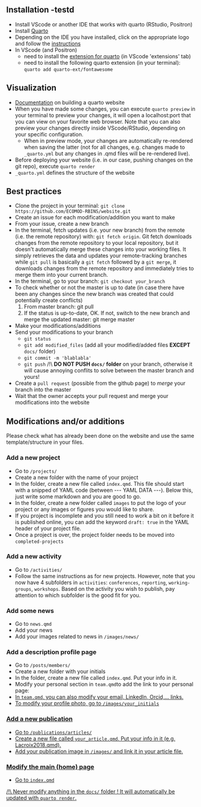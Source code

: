 ## Installation -testd

- Install VScode or another IDE that works with quarto (RStudio, Positron)
- Install [Quarto](https://quarto.org/docs/download/index.html)
- Depending on the IDE you have installed, click on the appropriate logo and follow the [instructions](https://quarto.org/docs/get-started/)
- In VScode (and Positron)
  - need to install the [extension for quarto](https://marketplace.visualstudio.com/items?itemName=quarto.quarto) (in VScode 'extensions' tab)
  - need to install the following quarto extension (in your terminal): `quarto add quarto-ext/fontawesome`
 
## Visualization

- [Documentation](https://quarto.org/docs/websites/) on building a quarto website
- When you have made some changes, you can execute `quarto preview` in your terminal to preview your changes, it will open a localhost:port that you can view on your favorite web browser. Note that you can also preview your changes directly inside VScode/RStudio, depending on your specific configuration.
  - When in preview mode, your changes are automatically re-rendered when saving the latter (not for all changes, e.g. changes made to `_quarto.yml` but any changes in .qmd files will be re-rendered live). 
- Before deploying your website (i.e. in our case, pushing changes on the git repo), execute `quarto render`
- `_quarto.yml` defines the structure of the website

## Best practices

- Clone the project in your terminal: `git clone https://github.com/ECOMOD-RBINS/website.git`
- Create an issue for each modification/addition you want to make
- From your issue, create a new branch
- In the terminal, fetch updates (i.e. your new branch) from the remote (i.e. the remote repository) with: `git fetch origin`. Git fetch downloads changes from the remote repository to your local repository, but it doesn't automatically merge these changes into your working files. It simply retrieves the data and updates your remote-tracking branches while `git pull` is basically a `git fetch` followed by a `git merge`, it downloads changes from the remote repository and immediately tries to merge them into your current branch.
- In the terminal, go to your branch: `git checkout your_branch`
- To check whether or not the master is up to date
(in case there have been any changes since the new branch was created that could potentially create conflicts)
	1. From master branch: git pull
	2. If the status is up-to-date, OK. If not, switch to the new branch and merge the updated master: git merge master
- Make your modifications/additions
- Send your modifications to your branch
  - `git status`
  - `git add modified_files` (add all your modified/added files **EXCEPT** `docs/` folder)
  - `git commit -m 'blablabla'`
  - `git push` /!\ **DO NOT PUSH `docs/` folder** on your branch, otherwise it will cause annoying conflits to solve between the master branch and yours!
- Create a `pull request` (possible from the github page) to _merge_ your branch into the master
- Wait that the owner accepts your pull request and merge your modifications into the website

## Modifications and/or additions
Please check what has already been done on the website and use the same template/structure in your files.

### Add a new project
- Go to `/projects/` 
- Create a new folder with the name of your project
- In the folder, create a new file called `index.qmd`. This file should start with a snipped of YAML code (between --- YAML DATA ---). Below this, just write some markdown and you are good to go.
- In the folder, create a new folder called `images` to put the logo of your project or any images or figures you would like to share.
- If you project is incomplete and you still need to work a bit on it before it is published online, you can add the keyword `draft: true` in the YAML header of your project file.
- Once a project is over, the project folder needs to be moved into `completed-projects`

### Add a new activity
- Go to `/activities/` 
- Follow the same instructions as for new projects. However, note that you now have 4 subfolders in `activities`: `conferences`, `reporting`, `working-groups`, `workshops`. Based on the activity you wish to publish, pay attention to which subfolder is the good fit for you.

### Add some news
- Go to `news.qmd` 
- Add your news
- Add your images related to news in `/images/news/` 

### Add a description profile page
- Go to `/posts/members/` 
- Create a new folder with your initials
- In the folder, create a new file called `index.qmd`. Put your info in it.
- Modify your personal section in `team.qmd`to add the link to your personal page: <a href="/posts/members/your_initials">
- In `team.qmd`, you can also modify your email, LinkedIn, Orcid,... links.
- To modify your profile photo, go to `/images/your_initials`

### Add a new publication
- Go to `/publications/articles/` 
- Create a new file called `your_article.qmd`. Put your info in it (e.g. Lacroix2018.qmd).
- Add your publication image in `/images/` and link it in your article file.

### Modify the main (home) page
- Go to `index.qmd`

/!\ Never modify anything in the `docs/` folder ! It will automatically be updated with `quarto render`. 




